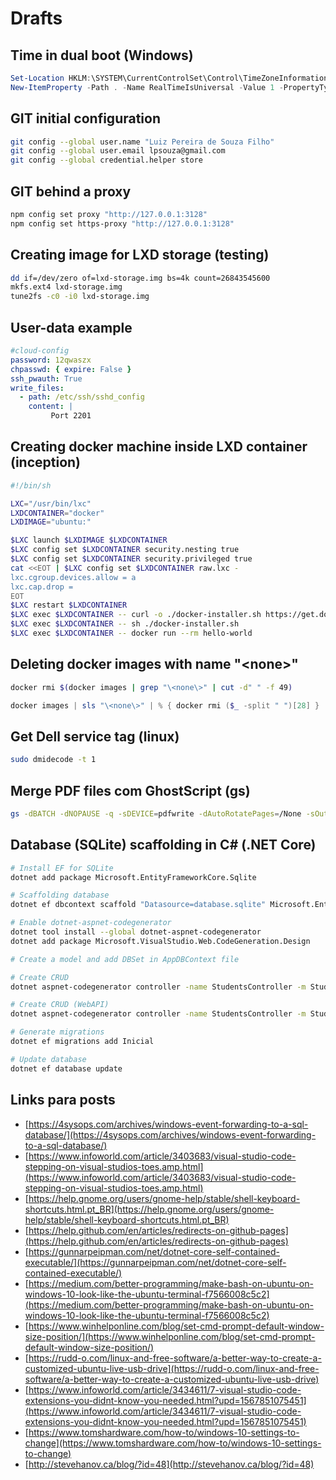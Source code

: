 # Drafts

## Time in dual boot (Windows)

```powershell
Set-Location HKLM:\SYSTEM\CurrentControlSet\Control\TimeZoneInformation\
New-ItemProperty -Path . -Name RealTimeIsUniversal -Value 1 -PropertyType DWORD
```

## GIT initial configuration

```bash
git config --global user.name "Luiz Pereira de Souza Filho"
git config --global user.email lpsouza@gmail.com
git config --global credential.helper store
```

## GIT behind a proxy

```bash
npm config set proxy "http://127.0.0.1:3128"
npm config set https-proxy "http://127.0.0.1:3128"
```

## Creating image for LXD storage (testing)

```bash
dd if=/dev/zero of=lxd-storage.img bs=4k count=26843545600
mkfs.ext4 lxd-storage.img
tune2fs -c0 -i0 lxd-storage.img
```

## User-data example

```yaml
#cloud-config
password: 12qwaszx
chpasswd: { expire: False }
ssh_pwauth: True
write_files:
  - path: /etc/ssh/sshd_config
    content: |
         Port 2201
```

## Creating docker machine inside LXD container (inception)

```bash
#!/bin/sh

LXC="/usr/bin/lxc"
LXDCONTAINER="docker"
LXDIMAGE="ubuntu:"

$LXC launch $LXDIMAGE $LXDCONTAINER
$LXC config set $LXDCONTAINER security.nesting true
$LXC config set $LXDCONTAINER security.privileged true
cat <<EOT | $LXC config set $LXDCONTAINER raw.lxc -
lxc.cgroup.devices.allow = a
lxc.cap.drop =
EOT
$LXC restart $LXDCONTAINER
$LXC exec $LXDCONTAINER -- curl -o ./docker-installer.sh https://get.docker.com
$LXC exec $LXDCONTAINER -- sh ./docker-installer.sh
$LXC exec $LXDCONTAINER -- docker run --rm hello-world
```

## Deleting docker images with name "\<none\>"

```bash
docker rmi $(docker images | grep "\<none\>" | cut -d" " -f 49)
```

```powershell
docker images | sls "\<none\>" | % { docker rmi ($_ -split " ")[28] }
```

## Get Dell service tag (linux)

```bash
sudo dmidecode -t 1
```

## Merge PDF files com GhostScript (gs)

```bash
gs -dBATCH -dNOPAUSE -q -sDEVICE=pdfwrite -dAutoRotatePages=/None -sOutputFile=merged/file.pdf file_*
```

## Database (SQLite) scaffolding in C# (.NET Core)

```bash
# Install EF for SQLite
dotnet add package Microsoft.EntityFrameworkCore.Sqlite

# Scaffolding database
dotnet ef dbcontext scaffold "Datasource=database.sqlite" Microsoft.EntityFrameworkCore.Sqlite -o Models -c AppDBContext

# Enable dotnet-aspnet-codegenerator
dotnet tool install --global dotnet-aspnet-codegenerator
dotnet add package Microsoft.VisualStudio.Web.CodeGeneration.Design

# Create a model and add DBSet in AppDBContext file

# Create CRUD
dotnet aspnet-codegenerator controller -name StudentsController -m Student -dc AppDBContext --relativeFolderPath Controllers --useDefaultLayout --referenceScriptLibraries

# Create CRUD (WebAPI)
dotnet aspnet-codegenerator controller -name StudentsController -m Student -dc AppDBContext --relativeFolderPath Controllers/API -api --referenceScriptLibraries

# Generate migrations
dotnet ef migrations add Inicial

# Update database
dotnet ef database update
```

## Links para posts

- [https://4sysops.com/archives/windows-event-forwarding-to-a-sql-database/](https://4sysops.com/archives/windows-event-forwarding-to-a-sql-database/)
- [https://www.infoworld.com/article/3403683/visual-studio-code-stepping-on-visual-studios-toes.amp.html](https://www.infoworld.com/article/3403683/visual-studio-code-stepping-on-visual-studios-toes.amp.html)
- [https://help.gnome.org/users/gnome-help/stable/shell-keyboard-shortcuts.html.pt_BR](https://help.gnome.org/users/gnome-help/stable/shell-keyboard-shortcuts.html.pt_BR)
- [https://help.github.com/en/articles/redirects-on-github-pages](https://help.github.com/en/articles/redirects-on-github-pages)
- [https://gunnarpeipman.com/net/dotnet-core-self-contained-executable/](https://gunnarpeipman.com/net/dotnet-core-self-contained-executable/)
- [https://medium.com/better-programming/make-bash-on-ubuntu-on-windows-10-look-like-the-ubuntu-terminal-f7566008c5c2](https://medium.com/better-programming/make-bash-on-ubuntu-on-windows-10-look-like-the-ubuntu-terminal-f7566008c5c2)
- [https://www.winhelponline.com/blog/set-cmd-prompt-default-window-size-position/](https://www.winhelponline.com/blog/set-cmd-prompt-default-window-size-position/)
- [https://rudd-o.com/linux-and-free-software/a-better-way-to-create-a-customized-ubuntu-live-usb-drive](https://rudd-o.com/linux-and-free-software/a-better-way-to-create-a-customized-ubuntu-live-usb-drive)
- [https://www.infoworld.com/article/3434611/7-visual-studio-code-extensions-you-didnt-know-you-needed.html?upd=1567851075451](https://www.infoworld.com/article/3434611/7-visual-studio-code-extensions-you-didnt-know-you-needed.html?upd=1567851075451)
- [https://www.tomshardware.com/how-to/windows-10-settings-to-change](https://www.tomshardware.com/how-to/windows-10-settings-to-change)
- [http://stevehanov.ca/blog/?id=48](http://stevehanov.ca/blog/?id=48)
